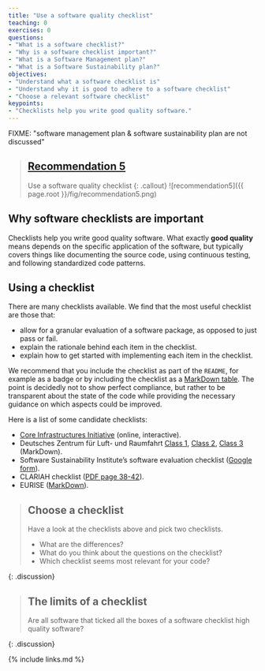 ```yaml
---
title: "Use a software quality checklist"
teaching: 0
exercises: 0
questions:
- "What is a software checklist?"
- "Why is a software checklist important?"
- "What is a Software Management plan?"
- "What is a Software Sustainability plan?"
objectives:
- "Understand what a software checklist is"
- "Understand why it is good to adhere to a software checklist"
- "Choose a relevant software checklist"
keypoints:
- "Checklists help you write good quality software."
---
```

FIXME: "software management plan & software sustainability plan are not discussed"
> ## [Recommendation 5](https://fair-software.eu/recommendations/checklist)
>
> Use a software quality checklist
{: .callout}
![recommendation5]({{ page.root }}/fig/recommendation5.png)

## Why software checklists are important

Checklists help you write good quality software. What exactly
**good quality** means depends on the specific application of the software,
but typically covers things like documenting the source code,
using continuous testing, and following standardized code patterns.

## Using a checklist

There are many checklists available. We find that the most useful checklist are those that:

- allow for a granular evaluation of a software package, as opposed to just pass or fail.
- explain the rationale behind each item in the checklist.
- explain how to get started with implementing each item in the checklist.

We recommend that you include the checklist as part of the ``README``, for example as
a badge or by including the checklist as a
[MarkDown table](https://github.com/adam-p/markdown-here/wiki/Markdown-Cheatsheet#tables).
The point is decidedly not to show perfect compliance, but rather to be transparent about
the state of the code while providing the necessary guidance on which aspects could be improved.

Here is a list of some candidate checklists:

- [Core Infrastructures Initiative](https://bestpractices.coreinfrastructure.org/en) (online, interactive).
- Deutsches Zentrum für Luft- und Raumfahrt
[Class 1](https://rse.dlr.de/download/checklist_applicationclass_1-markdown_v1.0.md),
[Class 2](https://rse.dlr.de/download/checklist_applicationclass_2-markdown_v1.0.md),
[Class 3](https://rse.dlr.de/download/checklist_applicationclass_3-markdown_v1.0.md) (MarkDown).
- Software Sustainability Institute’s software evaluation checklist ([Google form](https://docs.google.com/forms/d/e/1FAIpQLSf0ccsVdN-nXJCHLluJ-hANZlp8rDKgprJa0oTYiLZSDxh3DA/viewform)).
- CLARIAH checklist ([PDF page 38-42](https://github.com/CLARIAH/software-quality-guidelines/blob/v1.0/softwareguidelines.pdf)).
- EURISE ([MarkDown](https://github.com/eurise-network/technical-reference/blob/v0.1/quality/software-checklist.rst)).

> ## Choose a checklist
>
> Have a look at the checklists above and pick two checklists.
>
> - What are the differences?
> - What do you think about the questions on the checklist?
> - Which checklist seems most relevant for your code?
>
{: .discussion}

> ## The limits of a checklist
> Are all software that ticked all the boxes of a software checklist high quality software?
>
{: .discussion}

{% include links.md %}
